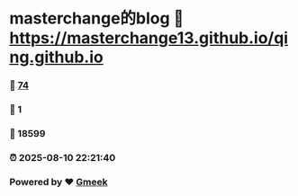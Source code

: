 # masterchange的blog :link: https://masterchange13.github.io/qing.github.io 
### :page_facing_up: [74](https://masterchange13.github.io/qing.github.io/tag.html) 
### :speech_balloon: 1 
### :hibiscus: 18599 
### :alarm_clock: 2025-08-10 22:21:40 
### Powered by :heart: [Gmeek](https://github.com/Meekdai/Gmeek)
